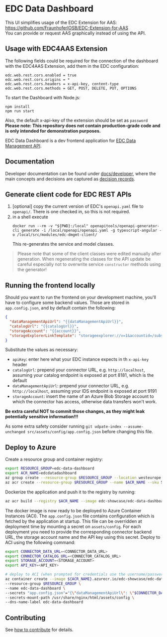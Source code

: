# EDC Data Dashboard
This UI simplifies usage of the EDC Extension for AAS: https://github.com/FraunhoferIOSB/EDC-Extension-for-AAS  
You can provide or request AAS graphically instead of using the API.
## Usage with EDC4AAS Extension

The following fields could be required for the connection of the dashboard with the EDC4AAS Extension, add them in the EDC configuration:

```properties
edc.web.rest.cors.enabled = true
edc.web.rest.cors.origins = *
edc.web.rest.cors.headers = x-api-key, content-type
edc.web.rest.cors.methods = GET, POST, DELETE, PUT, OPTIONS
```
To start the Dashboard with Node.js:
```
npm install
npm run start
```

Also, the default x-api-key of the extension should be set as `password`
**Please note: This repository does not contain production-grade code and is only intended for demonstration purposes.**

EDC Data Dashboard is a dev frontend application for [EDC Data Management API](https://github.com/eclipse-dataspaceconnector/DataSpaceConnector).

## Documentation

Developer documentation can be found under [docs/developer](docs/developer/), where the main concepts and decisions are captured as [decision records](docs/developer/decision-records/).

## Generate client code for EDC REST APIs

1. [optional] copy the current version of EDC's `openapi.yaml` file to `openapi/`. There is one checked in, so this is not required.
2. in a shell execute
   ```shell
   docker run --rm -v "${PWD}:/local" openapitools/openapi-generator-cli generate -i /local/openapi/openapi.yaml -g typescript-angular -o /local/src/modules/edc-dmgmt-client/
   ```
   This re-generates the service and model classes. 

> Please note that some of the client classes were edited manually after generation. When regenerating the classes for the API update be careful especially not to overwrite service `constructor` methods using the generator!

## Running the frontend locally
Should you want to run the frontend on your development machine, you'll have to configure some backend values. Those are stored in `app.config.json`, and 
by default contain the following:

```json
{
  "dataManagementApiUrl": "{{dataManagementApiUrl}}",
  "catalogUrl": "{{catalogUrl}}",
  "storageAccount": "{{account}}",
  "storageExplorerLinkTemplate": "storageexplorer://v=1&accountid=/subscriptions/{{subscriptionId}}/resourceGroups/{{resourceGroup}}/providers/Microsoft.Storage/storageAccounts/{{account}}&subscriptionid={{subscriptionId}}&resourcetype=Azure.BlobContainer&resourcename={{container}}",
}
```
Substitute the values as necessary:
- `apiKey`: enter here what your EDC instance expects in th `x-api-key` header
- `catalogUrl`: prepend your connector URL, e.g. `http://localhost`, assuming your catalog endpoint is exposed at port 8181, which is the default
- `dataManagementApiUrl`:  prepend your connector URL, e.g. `http://localhost`, assuming your IDS endpoint is exposed at port 9191
- `storageAccount`: insert the name of an Azure Blob Storage account to which the connector has access, otherwise data transfers won't work.

**Be extra careful NOT to commit those changes, as they might leak potentially sensitive information!!!**

As some extra safety consider running `git udpate-index --assume-unchanged src/assets/config/app.config.json` before changing this file.



## Deploy to Azure

Create a resource group and container registry:

```bash
export RESOURCE_GROUP=edc-data-dashboard
export ACR_NAME=edcdatadashboard
az group create --resource-group $RESOURCE_GROUP --location westeurope -o none
az acr create --resource-group $RESOURCE_GROUP --name $ACR_NAME --sku Standard --location westeurope --admin-enabled -o none
```

Dockerize the application and push it to the registry by running:

```bash
az acr build --registry $ACR_NAME --image edc-showcase/edc-data-dashboard:latest .
```

The docker image is now ready to be deployed to Azure Container Instances (ACI). The `app.config.json` file contains configuration which is fetched by the application at startup. This file can be overridden at deployment time by mounting a secret on `assets/config`. For each deployment you need to provide the corresponding connector backend URL, the storage account name and the API key using this secret. Deploy to ACI using the following command:

```bash
export CONNECTOR_DATA_URL=<CONNECTOR_DATA_URL>
export CONNECTOR_CATALOG_URL=<CONNECTOR_CATALOG_URL>
export STORAGE_ACCOUNT=<STORAGE_ACCOUNT>
export API_KEY=<API_KEY>

# deploy to ACI (when prompted for credentials use the username/password as available in Azure Portal: ACR->Access Keys)
az container create --image ${ACR_NAME}.azurecr.io/edc-showcase/edc-data-dashboard:latest \
--resource-group $RESOURCE_GROUP \
--name edc-data-dashboard \
--secrets "app.config.json"="{\"dataManagementApiUrl\": \"$CONNECTOR_DATA_URL\", \"catalogUrl\": \"$CONNECTOR_CATALOG_URL\", \"storageAccount\": \"$STORAGE_ACCOUNT\", \"apiKey\": \"$API_KEY\"}" \
--secrets-mount-path /usr/share/nginx/html/assets/config \
--dns-name-label edc-data-dashboard
```

## Contributing

See [how to contribute](https://github.com/eclipse-dataspaceconnector/DataSpaceConnector/blob/main/CONTRIBUTING.md) for details.
